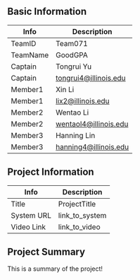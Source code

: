 ## Basic Information

|   Info      |        Description     |
| ----------- | ---------------------- |
| TeamID      |         Team071        |
| TeamName    |         GoodGPA        |
| Captain     |       Tongrui Yu       |
| Captain     |  tongrui4@illinois.edu |
| Member1     |          Xin Li        |
| Member1     |   lix2@illinois.edu    |
| Member2     |        Wentao Li       |
| Member2     |  wentaol4@illinois.edu |
| Member3     |       Hanning Lin      |
| Member3     |  hanning4@illinois.edu |

## Project Information

|   Info      |        Description     |
| ----------- | ---------------------- |
|  Title      |       ProjectTitle     |
| System URL  |      link_to_system    |
| Video Link  |      link_to_video     |

## Project Summary

This is a summary of the project!
